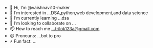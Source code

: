 - 👋 Hi, I’m @vaishnavi10-maker
- 👀 I’m interested in ...DSA,python,web development,and data science
- 🌱 I’m currently learning ...dsa
- 💞️ I’m looking to collaborate on ...
- 📫 How to reach me ...trilok123a@gmail.com
- 😄 Pronouns: ...bot to pro
- ⚡ Fun fact: ...

<!---
vaishnavi10-maker/vaishnavi10-maker is a ✨ special ✨ repository because its `README.md` (this file) appears on your GitHub profile.
You can click the Preview link to take a look at your changes.
--->
